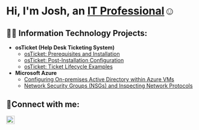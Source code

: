 <h1>Hi, I'm Josh, an <a href="https://linkedin.com/in/yossef-elsawy-37b251131">IT Professional</a>☺</h1>

<h2>👨‍💻 Information Technology Projects:</h2>

- <b>osTicket (Help Desk Ticketing System)</b>
  - [osTicket: Prerequisites and Installation](https://github.com/yossefelsawy/osticket-prereqs)
  - [osTicket: Post-Installation Configuration](https://github.com/yossefelsawy/post-install-config)
  - [osTicket: Ticket Lifecycle Examples](https://github.com/yossefelsawy/ticket-lifecycle)
- <b>Microsoft Azure</b>
  - [Configuring On-premises Active Directory within Azure VMs](https://github.com/yossefelsawy/configure-ad)
  - [Network Security Groups (NSGs) and Inspecting Network Protocols](https://github.com/yossefelsawy/azure-network-protocols)

<h2>🤳Connect with me:</h2>

[<img align="left" alt="Josh | LinkedIn" width="22px" src="https://cdn.jsdelivr.net/npm/simple-icons@v3/icons/linkedin.svg" />][linkedin]


[linkedin]: https://linkedin.com/in/yossef-elsawy-37b251131/
